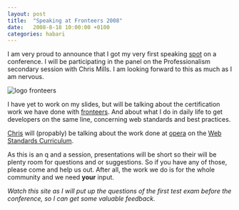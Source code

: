 ```yaml
---
layout: post
title:  "Speaking at Fronteers 2008"
date:   2008-8-18 10:00:00 +0100
categories: habari
---
```

<p>I am very proud to announce that I got my very first speaking <a href="http://fronteers.nl/congres/2008/speakers#wilfred-nas">spot</a> on a conference. I will be participating in the panel on the Professionalism secondary session with Chris Mills. I am looking forward to this as much as I am nervous.</p><img src="http://www.wnas.nl/wp-content/uploads/2008/08/logo.png" alt="logo fronteers" />
<p>I have yet to work on my slides, but will be talking about the certification work we have done with <a href="http://fronteers.nl/">fronteers</a>. And about what I do in daily life to get developers on the same line, concerning web standards and best practices.</p>
<p><a href="http://dev.opera.com/author/974138">Chris</a> will (propably) be talking about the work done at <a href="http://opera.com/">opera</a> on the <a href="http://dev.opera.com/articles/view/1-introduction-to-the-web-standards-cur/">Web Standards Curriculum</a>.</p><p>As this is an q and a session, presentations will be short so their will be plenty room for questions and or suggestions. So if you have any of those, please come and help us out. After all, the work we do is for the whole community and we need <strong>your</strong> input.</p><p><em>Watch this site as I will put up the questions of the first test exam before the conference, so I can get some valuable feedback.</em></p>
